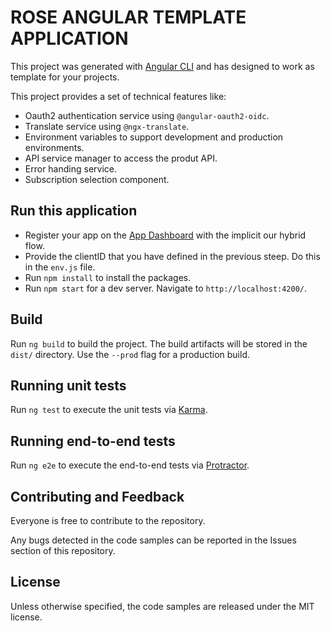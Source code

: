 # ROSE ANGULAR TEMPLATE APPLICATION

This project was generated with [Angular CLI](https://github.com/angular/angular-cli) and has designed to work as template for your projects.

This project provides a set of technical features like:
* Oauth2 authentication service using `@angular-oauth2-oidc`.
* Translate service using `@ngx-translate`.
* Environment variables to support development and production environments.
* API service manager to access the produt API.
* Error handing service.
* Subscription selection component.

## Run this application

* Register your app on the [App Dashboard](https://apps.primaverabss.com/developer/dashboard) with the implicit our hybrid flow.
* Provide the clientID that you have defined in the previous steep. Do this in the `env.js` file.
* Run `npm install` to install the packages.
* Run `npm start` for a dev server. Navigate to `http://localhost:4200/`.

## Build

Run `ng build` to build the project. The build artifacts will be stored in the `dist/` directory. Use the `--prod` flag for a production build.

## Running unit tests

Run `ng test` to execute the unit tests via [Karma](https://karma-runner.github.io).

## Running end-to-end tests

Run `ng e2e` to execute the end-to-end tests via [Protractor](http://www.protractortest.org/).

## Contributing and Feedback
Everyone is free to contribute to the repository.

Any bugs detected in the code samples can be reported in the Issues section of this repository.

## License
Unless otherwise specified, the code samples are released under the MIT license.
